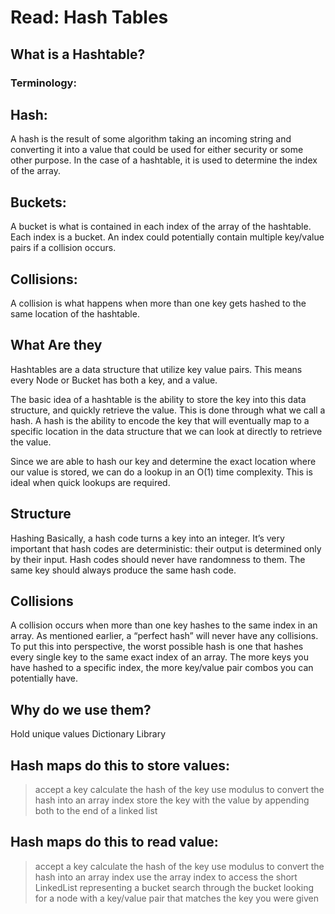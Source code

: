 # Read: Hash Tables

## What is a Hashtable?
### Terminology:
## Hash:
A hash is the result of some algorithm taking an incoming string and converting it into a value that could be used for either security or some other purpose. In the case of a hashtable, it is used to determine the index of the array.
## Buckets:
A bucket is what is contained in each index of the array of the hashtable. Each index is a bucket. An index could potentially contain multiple key/value pairs if a collision occurs.
## Collisions: 
A collision is what happens when more than one key gets hashed to the same location of the hashtable.

## What Are they
Hashtables are a data structure that utilize key value pairs. This means every Node or Bucket has both a key, and a value.

The basic idea of a hashtable is the ability to store the key into this data structure, and quickly retrieve the value. This is done through what we call a hash. A hash is the ability to encode the key that will eventually map to a specific location in the data structure that we can look at directly to retrieve the value.

Since we are able to hash our key and determine the exact location where our value is stored, we can do a lookup in an O(1) time complexity. This is ideal when quick lookups are required.

## Structure
Hashing
Basically, a hash code turns a key into an integer. It’s very important that hash codes are deterministic: their output is determined only by their input. Hash codes should never have randomness to them. The same key should always produce the same hash code.

## Collisions
A collision occurs when more than one key hashes to the same index in an array. As mentioned earlier, a “perfect hash” will never have any collisions. To put this into perspective, the worst possible hash is one that hashes every single key to the same exact index of an array. The more keys you have hashed to a specific index, the more key/value pair combos you can potentially have.

## Why do we use them?
Hold unique values
Dictionary
Library

## Hash maps do this to store values:
> accept a key
> calculate the hash of the key
> use modulus to convert the hash into an array index
> store the key with the value by appending both to the end of a linked list

## Hash maps do this to read value:
> accept a key
> calculate the hash of the key
> use modulus to convert the hash into an array index
> use the array index to access the short LinkedList representing a bucket
> search through the bucket looking for a node with a key/value pair that matches the key you were given
